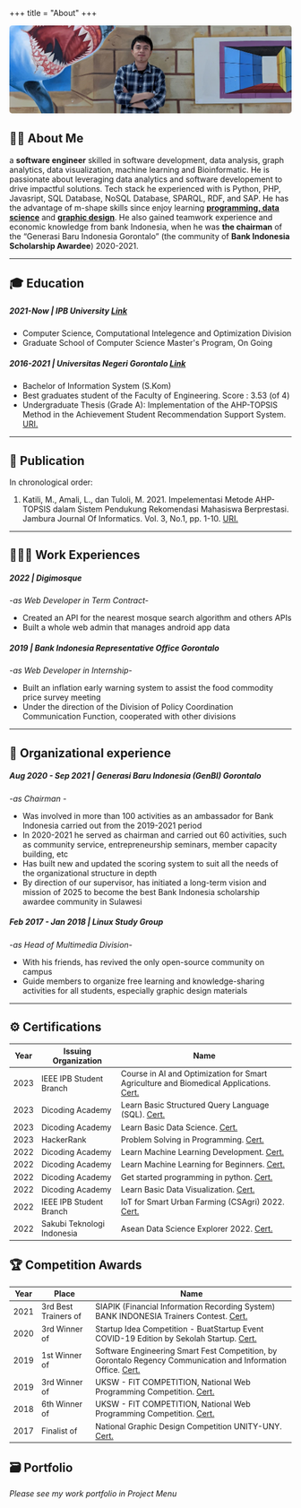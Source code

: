 +++
title = "About"
+++

<div ><img style="
        height: auto;
        border-radius: 5px;
" src="/flanel-width.jpg" alt="avatar"></div> 
<!-- <br> -->
<!-- >My greatest potential is the willingness to keep learning new things.  -->
<!-- {{< figure class="avatar" src="/avatar.jpg" alt="avatar">}} -->

## 👋🏼 About Me
a **software engineer** skilled in software development, data analysis, graph analytics, data visualization, machine learning and Bioinformatic. He is passionate about leveraging data analytics and software developement to drive impactful solutions. Tech stack he experienced with is Python, PHP, Javasript, SQL Database, NoSQL Database, SPARQL, RDF, and SAP.
He has the advantage of m-shape skills since enjoy learning **[programming, data science](https://www.instagram.com/katili.dev/)** and **[graphic design](https://www.instagram.com/hexstudiogo/)**. He also gained teamwork experience and economic knowledge from bank Indonesia, when he was **the chairman** of the “Generasi Baru Indonesia Gorontalo” (the community of **Bank Indonesia Scholarship Awardee**) 2020-2021.

---


## 🎓 Education
##### 2021-Now | IPB University [Link](https://drive.google.com/drive/u/0/folders/1Wwh5hk_OuUyt11b17IaD48WP-uYLUfMa)
* Computer Science, Computational Intelegence and Optimization Division
* Graduate School of Computer Science Master's Program, On Going
##### 2016-2021 | Universitas Negeri Gorontalo [Link](https://drive.google.com/file/d/1x3xgPUfZeQWXGtCqtsLgQ3sUSZ2CLtXy/view?usp=drive_link)
* Bachelor of Information System (S.Kom)
* Best graduates student of the Faculty of Engineering. Score : 3.53 (of 4)
* Undergraduate Thesis (Grade A): Implementation of the AHP-TOPSIS Method in the Achievement Student Recommendation Support System. [URI.](https://ejurnal.ung.ac.id/index.php/jji/article/view/10246)

---

## 📑 Publication
In chronological order:
1. Katili, M., Amali, L., dan Tuloli, M. 2021. Impelementasi Metode AHP-TOPSIS dalam Sistem Pendukung Rekomendasi Mahasiswa Berprestasi. Jambura Journal Of Informatics. Vol. 3, No.1, pp. 1-10. [URI.](https://ejurnal.ung.ac.id/index.php/jji/article/view/10246)

---

## 👨🏽‍💻 Work Experiences
##### 2022 | Digimosque  
*-as Web Developer in Term Contract-*
* Created an API for the nearest mosque search algorithm and others APIs
* Built a whole web admin that manages android app data
##### 2019 | Bank Indonesia Representative Office Gorontalo 
*-as Web Developer in Internship-*
* Built an inflation early warning system to assist the food commodity price survey meeting
* Under the direction of the Division of Policy Coordination Communication Function, cooperated with other divisions
---
<!-- Year | Host Office | Term Of Agreement | Job
-----|-------------|------|--------
2022 | Digimosque | Term Contract | (1) create an API for the nearest mosque search algorithm and others APIs. (2) build the entire admin panel of the aplication. 
2019 | Bank Indonesia Representative Office Gorontalo | Internship | (1) Build an inflation early warning system at the Division of Policy Coordination Communication Function. (2) Conduct a survey of food commodity prices with employees of the Division of Regional Economic and Financial Statistics Supervision Function. (3) Assist in socializing QRIS (QRCode Indonesian Standard) and digital finance at the Division of Payment System and Rupiah Currency Processing Functions.  -->

<!-- - 🟡 : internship. 
- 🟢 : fulltime work. -->


## 🐜 Organizational experience
##### Aug 2020 - Sep 2021 | Generasi Baru Indonesia (GenBI) Gorontalo 
*-as Chairman -*
* Was involved in more than 100 activities as an ambassador for Bank Indonesia carried out from the 2019-2021 period
* In 2020-2021 he served as chairman and carried out 60 activities, such as community service, entrepreneurship seminars, member capacity building, etc
* Has built new and updated the scoring system to suit all the needs of the organizational structure in depth
* By direction of our supervisor, has initiated a long-term vision and mission of 2025 to become the best Bank Indonesia scholarship awardee community in Sulawesi
##### Feb 2017 - Jan 2018 | Linux Study Group
*-as Head of Multimedia Division-*
* With his friends, has revived the only open-source community on campus
* Guide members to organize free learning and knowledge-sharing activities for all students, especially graphic design materials
---

## ⚙️ Certifications
Year | Issuing Organization | Name
-----|-------|--------
2023 | IEEE IPB Student Branch | Course in AI and Optimization for Smart Agriculture and Biomedical Applications. [Cert.](https://drive.google.com/file/d/1HZyYnYuhgVuVR7x_OnZrvKdyA2yee7Dk/view?usp=drive_link)
2023 | Dicoding Academy | Learn Basic Structured Query Language (SQL). [Cert.](https://www.dicoding.com/certificates/1RXY0R2O3ZVM)
2023 | Dicoding Academy | Learn Basic Data Science. [Cert.](https://www.dicoding.com/certificates/1RXY0R109ZVM)
2023 | HackerRank | Problem Solving in Programming. [Cert.](https://www.hackerrank.com/certificates/a58d56624986)
2022 | Dicoding Academy | Learn Machine Learning Development. [Cert.](https://www.dicoding.com/certificates/81P28V93QPOY)
2022 | Dicoding Academy | Learn Machine Learning for Beginners. [Cert.](https://www.dicoding.com/certificates/NVP791DY4ZR0)
2022 | Dicoding Academy | Get started programming in python. [Cert.](https://www.dicoding.com/certificates/1RXYM5RVMXVM)
2022 | Dicoding Academy | Learn Basic Data Visualization. [Cert.](https://www.dicoding.com/certificates/0LZ01KMQRP65)
2022 | IEEE IPB Student Branch | IoT for Smart Urban Farming (CSAgri) 2022. [Cert.](https://drive.google.com/file/d/1vCgRsZ8xbwIsDbIPWzemN3UZ6GXDN-Se/view?usp=sharing)
2022 | Sakubi Teknologi Indonesia | Asean Data Science Explorer 2022. [Cert.](https://drive.google.com/file/d/1bYrJnnFrji8Cw4RKl7GtZE4_VOq0E9Lu/view?usp=sharing)


## 🏆 Competition Awards
Year | Place | Name
-----|-------|--------
2021 | 3rd Best Trainers of | SIAPIK (Financial Information Recording System) BANK INDONESIA Trainers Contest. [Cert.](https://drive.google.com/file/d/10YNnJmUaElDE_7sgzG0YBkdlb8XZs2jJ/view?usp=sharing)
2020 | 3rd Winner of | Startup Idea Competition - BuatStartup Event COVID-19 Edition by Sekolah Startup. [Cert.](https://drive.google.com/file/d/1r6lhWSqP9dfJIwY384ZEuSHfCKq_y0Nn/view?usp=sharing)
2019 | 1st Winner of | Software Engineering Smart Fest Competition, by Gorontalo Regency Communication and Information Office. [Cert.](https://drive.google.com/file/d/1I6BrDnRTXWa3pR1kw_ffO6eDhyCPKhQ1/view?usp=sharing)
2019 | 3rd Winner of | UKSW - FIT COMPETITION, National Web Programming Competition. [Cert.](https://drive.google.com/file/d/194H62NHPnbHhoe053QVaZnkCNba_UbUG/view?usp=sharing)
2018 | 6th Winner of | UKSW - FIT COMPETITION, National Web Programming Competition. [Cert.](https://drive.google.com/file/d/1_-cSg0l44Lq6WSuS8czFIiknooWWIKlL/view?usp=sharing)
2017 | Finalist of | National Graphic Design Competition UNITY-UNY. [Cert.](https://drive.google.com/file/d/1rc_KAT7Rzk2RWIpb3QfS6LqDKucNFl3c/view?usp=sharing)


## 🗃️ Portfolio

*Please see my work portfolio in Project Menu*


